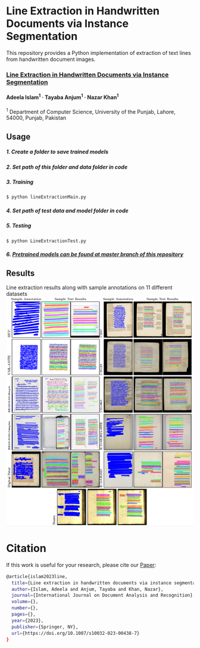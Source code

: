 # Line Extraction in Handwritten Documents via Instance Segmentation
This repository provides a Python implementation of extraction of text lines from handwritten document images.

### [Line Extraction in Handwritten Documents via Instance Segmentation](https://doi.org/10.1007/s10032-023-00438-7)
#### Adeela Islam<sup>1</sup> · Tayaba Anjum<sup>1</sup> · Nazar Khan<sup>1</sup>



<sup>1</sup> Department of Computer Science, University of the Punjab, Lahore, 54000, Punjab,
Pakistan <br>

## Usage
 
##### 1. Create a folder to save trained models
##### 2. Set path of this folder and data folder in code
##### 3. Training

```bash
$ python lineExtractionMain.py
```
##### 4. Set path of test data and model folder in code
##### 5. Testing

```bash
$ python LineExtractionTest.py
```

##### 6. [Pretrained models can be found at master branch of this repository](https://github.com/AdeelaIslam/HLExt-via-IS/tree/master)

## Results
Line extraction results along with sample annotations on 11 different datasets
![Figure 1](https://github.com/AdeelaIslam/HLExt-via-IS/blob/main/images/fig1.PNG)


# Citation
If this work is useful for your research, please cite our [Paper](https://doi.org/10.1007/s10032-023-00438-7):
```bash
@article{islam2023line,
  title={Line extraction in handwritten documents via instance segmentation},
  author={Islam, Adeela and Anjum, Tayaba and Khan, Nazar},
  journal={International Journal on Document Analysis and Recognition},
  volume={},
  number={},
  pages={},
  year={2023},
  publisher={Springer, NY},
  url={https://doi.org/10.1007/s10032-023-00438-7}
}
```
